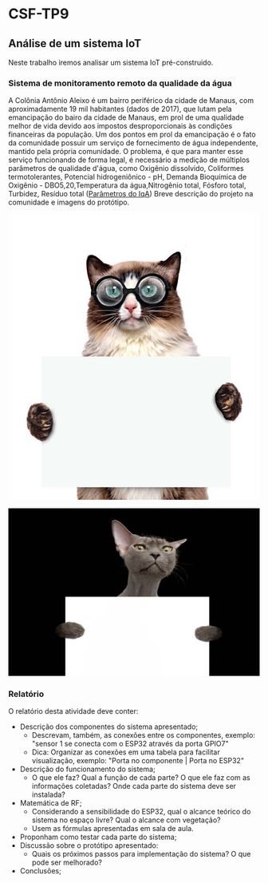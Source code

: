 # CSF-TP9

## Análise de um sistema IoT

Neste trabalho iremos analisar um sistema IoT pré-construido.

### Sistema de monitoramento remoto da qualidade da água

A Colônia Antônio Aleixo é um bairro periférico da cidade de Manaus, com aproximadamente 19 mil habitantes (dados de 2017), que lutam pela emancipação do bairo da cidade de Manaus, em prol de uma qualidade melhor de vida devido aos impostos desproporcionais às condições financeiras da população. Um dos pontos em prol da emancipação é o fato da comunidade possuir um serviço de fornecimento de água independente, mantido pela própria comunidade. O problema, é que para manter esse serviço funcionando de forma legal, é necessário a medição de múltiplos parâmetros de qualidade d'água, como Oxigênio dissolvido, Coliformes termotolerantes, Potencial hidrogeniônico - pH, Demanda Bioquímica de Oxigênio - DBO5,20,Temperatura da água,Nitrogênio total, Fósforo total, Turbidez, Resíduo total ([Parâmetros do IqA](https://portalpnqa.ana.gov.br/indicadores-indice-aguas.aspx))
Breve descrição do projeto na comunidade e imagens do protótipo.

![Placeholder Image](/img/img1.jpg)

![Example Image](/img/img2.jpg)

### Relatório

O relatório desta atividade deve conter:

+ Descrição dos componentes do sistema apresentado;
    + Descrevam, também, as conexões entre os componentes, exemplo: "sensor 1 se conecta com o ESP32 através da porta GPIO7"
    + Dica: Organizar as conexões em uma tabela para facilitar visualização, exemplo: "Porta no componente | Porta no ESP32"
+ Descrição do funcionamento do sistema;
    + O que ele faz? Qual a função de cada parte? O que ele faz com as informações coletadas? Onde cada parte do sistema deve ser instalada?
+ Matemática de RF;
    + Considerando a sensibilidade do ESP32, qual o alcance teórico do sistema no espaço livre? Qual o alcance com vegetação?
    + Usem as fórmulas apresentadas em sala de aula.
+ Proponham como testar cada parte do sistema;
+ Discussão sobre o protótipo apresentado:
    + Quais os próximos passos para implementação do sistema? O que pode ser melhorado? 
+ Conclusões;
